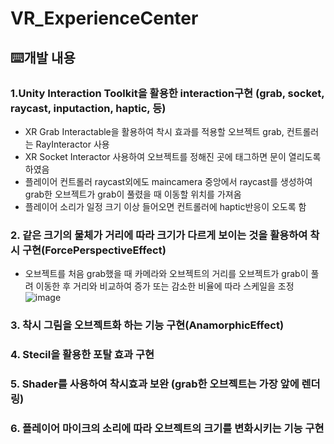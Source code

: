 # VR_ExperienceCenter
## ⌨️개발 내용

### 1.Unity Interaction Toolkit을 활용한 interaction구현 (grab, socket, raycast, inputaction, haptic, 등)
- XR Grab Interactable을 활용하여 착시 효과를 적용할 오브젝트 grab, 컨트롤러는 RayInteractor 사용 
- XR Socket Interactor 사용하여 오브젝트를 정해진 곳에 태그하면 문이 열리도록 하였음
- 플레이어 컨트롤러 raycast외에도 maincamera 중앙에서 raycast를 생성하여 grab한 오브젝트가 grab이 풀렸을 때 이동할 위치를 가져옴
- 플레이어 소리가 일정 크기 이상 들어오면 컨트롤러에 haptic반응이 오도록 함

  
### 2. 같은 크기의 물체가 거리에 따라 크기가 다르게 보이는 것을 활용하여 착시 구현(ForcePerspectiveEffect)
- 오브젝트를 처음 grab했을 때 카메라와 오브젝트의 거리를 오브젝트가 grab이 풀려 이동한 후 거리와 비교하여 증가 또는 감소한 비율에 따라 스케일을 조정
![image](https://github.com/poiz1245/VR_ExperienceCenter/assets/139199211/ab03d91f-4db6-40b2-b0e9-51746758d95c)

### 3. 착시 그림을 오브젝트화 하는 기능 구현(AnamorphicEffect)

### 4. Stecil을 활용한 포탈 효과 구현


### 5. Shader를 사용하여 착시효과 보완 (grab한 오브젝트는 가장 앞에 렌더링)

  
### 6. 플레이어 마이크의 소리에 따라 오브젝트의 크기를 변화시키는 기능 구현
